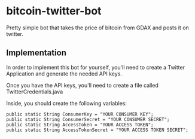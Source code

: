 # bitcoin-twitter-bot
Pretty simple bot that takes the price of bitcoin from GDAX and posts it on twitter.

## Implementation
In order to implement this bot for yourself, you'll need to create a Twitter Application and generate the needed API keys.

Once you have the API keys, you'll need to create a file called TwitterCredentials.java

Inside, you should create the following variables:
```
public static String ConsumerKey = "YOUR CONSUMER KEY";
public static String ConsumerSecret = "YOUR CONSUMER SECRET";
public static String AccessToken = "YOUR ACCESS TOKEN";
public static String AccessTokenSecret = "YOUR ACCESS TOKEN SECRET";
```